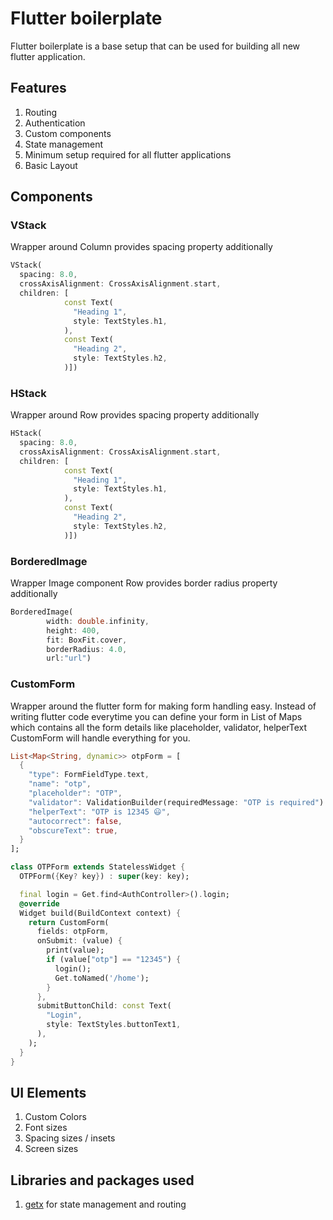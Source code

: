 # Flutter boilerplate

Flutter boilerplate is a base setup that can be used for building all new flutter application.

## Features

1. Routing
2. Authentication
3. Custom components
4. State management
5. Minimum setup required for all flutter applications
6. Basic Layout

## Components

### VStack

Wrapper around Column provides spacing property additionally

```dart
VStack(
  spacing: 8.0,
  crossAxisAlignment: CrossAxisAlignment.start,
  children: [
            const Text(
              "Heading 1",
              style: TextStyles.h1,
            ),
            const Text(
              "Heading 2",
              style: TextStyles.h2,
            )])
```

### HStack

Wrapper around Row provides spacing property additionally

```dart
HStack(
  spacing: 8.0,
  crossAxisAlignment: CrossAxisAlignment.start,
  children: [
            const Text(
              "Heading 1",
              style: TextStyles.h1,
            ),
            const Text(
              "Heading 2",
              style: TextStyles.h2,
            )])
```

### BorderedImage

Wrapper Image component Row provides border radius property additionally

```dart
BorderedImage(
        width: double.infinity,
        height: 400,
        fit: BoxFit.cover,
        borderRadius: 4.0,
        url:"url")
```

### CustomForm

Wrapper around the flutter form for making form handling easy. Instead of writing flutter code everytime you can define your form in List of Maps which contains all the form details like placeholder, validator, helperText CustomForm will handle everything for you.

```dart
List<Map<String, dynamic>> otpForm = [
  {
    "type": FormFieldType.text,
    "name": "otp",
    "placeholder": "OTP",
    "validator": ValidationBuilder(requiredMessage: "OTP is required").build(),
    "helperText": "OTP is 12345 😃",
    "autocorrect": false,
    "obscureText": true,
  }
];

class OTPForm extends StatelessWidget {
  OTPForm({Key? key}) : super(key: key);

  final login = Get.find<AuthController>().login;
  @override
  Widget build(BuildContext context) {
    return CustomForm(
      fields: otpForm,
      onSubmit: (value) {
        print(value);
        if (value["otp"] == "12345") {
          login();
          Get.toNamed('/home');
        }
      },
      submitButtonChild: const Text(
        "Login",
        style: TextStyles.buttonText1,
      ),
    );
  }
}

```

## UI Elements

1. Custom Colors
2. Font sizes
3. Spacing sizes / insets
4. Screen sizes

## Libraries and packages used

1. [getx](https://pub.dev/packages/get) for state management and routing

